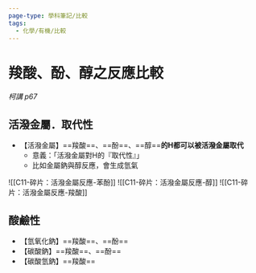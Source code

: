 ```yaml
---
page-type: 學科筆記/比較
tags:
  - 化學/有機/比較
---
```


# 羧酸、酚、醇之反應比較
*柯講 p67*

## 活潑金屬．取代性
- 【活潑金屬】==羧酸==、==酚==、==醇==**的H都可以被活潑金屬取代**
	- 意義：「活潑金屬對H的『取代性』」
	- 比如金屬鈉與醇反應，會生成氫氣

![[C11-碎片：活潑金屬反應-苯酚]]
![[C11-碎片：活潑金屬反應-醇]]
![[C11-碎片：活潑金屬反應-羧酸]]

## 酸鹼性
- 【氫氧化鈉】==羧酸==、==酚==
- 【碳酸鈉】==羧酸==、==酚==
- 【碳酸氫鈉】==羧酸==